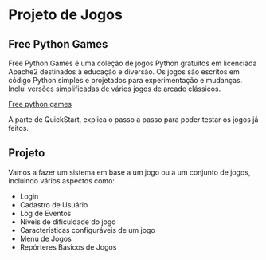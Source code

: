 # Projeto de Jogos
## Free Python Games
Free Python Games é uma coleção de jogos Python gratuitos em licenciada Apache2  destinados à educação e diversão. Os jogos são escritos em código Python simples e projetados para experimentação e mudanças. Inclui versões simplificadas de vários jogos de arcade clássicos.

[Free python games](https://github.com/grantjenks/free-python-games)

A parte de QuickStart, explica o passo a passo para poder testar os jogos já feitos.



## Projeto
Vamos a fazer um sistema em base a um jogo ou a um conjunto de jogos, incluindo vários aspectos como:
- Login
- Cadastro de Usuário
- Log de Eventos
- Níveis de dificuldade do jogo
- Características configuráveis de um jogo
- Menu de Jogos
- Repórteres Básicos de Jogos
